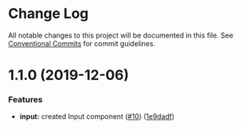 # Change Log

All notable changes to this project will be documented in this file.
See [Conventional Commits](https://conventionalcommits.org) for commit guidelines.

# 1.1.0 (2019-12-06)


### Features

* **input:** created Input component ([#10](https://github.com/telus/pm-kit/issues/10)) ([1e9dadf](https://github.com/telus/pm-kit/commit/1e9dadf32524c5c76b06dbab675289702c143cb2))

